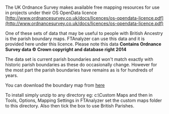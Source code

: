 The UK Ordnance Survey makes available free mapping resources for use in projects under their OS OpenData licence [http://www.ordnancesurvey.co.uk/docs/licences/os-opendata-licence.pdf](http://www.ordnancesurvey.co.uk/docs/licences/os-opendata-licence.pdf)

One of these sets of data that may be useful to people with British Ancestry is the parish boundary maps. FTAnalyzer can use this data and it is provided here under this licence. Please note this data **Contains Ordnance Survey data © Crown copyright and database right 2014**

The data set is current parish boundaries and won't match exactly with historic parish boundaries as these do occasionally change. However for the most part the parish boundaries have remains as is for hundreds of years.

You can download the boundary map from [here](http://ftanalyzer.com/ParishBoundaries.zip)

To install simply unzip to any directory eg: c:\Custom Maps and then in Tools, Options, Mapping Settings in FTAnalyzer set the custom maps folder to this directory. Also then tick the box to use British Parishes.
